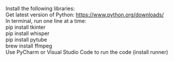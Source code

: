 Install the following libraries: 
<br/>
Get latest version of Python: https://www.python.org/downloads/
<br/>
In terminal, run one line at a time:
<br/>
pip install tkinter <br/>
pip install whisper <br/>
pip install pytube <br/>
brew install ffmpeg
<br/>
Use PyCharm or Visual Studio Code to run the code (install runner)
